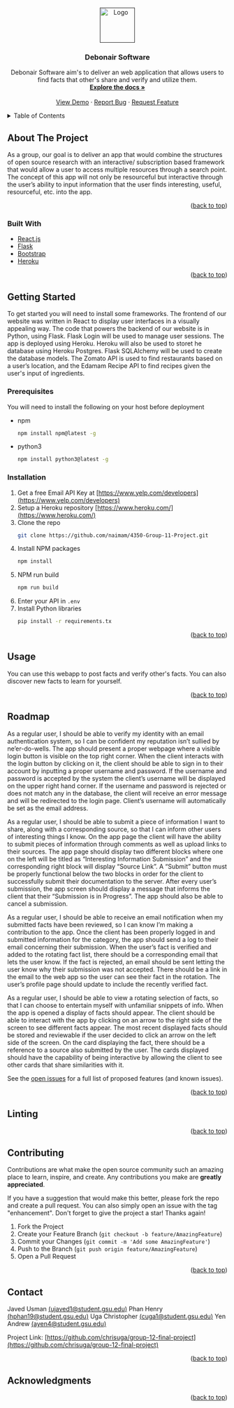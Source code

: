 <div id="top"></div>

<!-- PROJECT LOGO -->
<br />
<div align="center">
  <a href="">
    <img src="src/logo.png" alt="Logo" width="80" height="80">
  </a>

<h3 align="center">Debonair Software</h3>

  <p align="center">
    Debonair Software aim's to deliver an web application that allows users to find facts that other's share and verify and utilize them.
    <br />
    <a href="https://github.com/chrisuga/group-12-final-project"><strong>Explore the docs »</strong></a>
    <br />
    <br />
    <a href="https://APPPPPPPPP.herokuapp.com/">View Demo</a>
    ·
    <a href="https://github.com/chrisuga/group-12-final-project/issues">Report Bug</a>
    ·
    <a href="https://github.com/chrisuga/group-12-final-project/issues">Request Feature</a>
  </p>
</div>



<!-- TABLE OF CONTENTS -->
<details>
  <summary>Table of Contents</summary>
  <ol>
    <li>
      <a href="#about-the-project">About The Project</a>
      <ul>
        <li><a href="#built-with">Built With</a></li>
      </ul>
    </li>
    <li>
      <a href="#getting-started">Getting Started</a>
      <ul>
        <li><a href="#prerequisites">Prerequisites</a></li>
        <li><a href="#installation">Installation</a></li>
      </ul>
    </li>
    <li><a href="#usage">Usage</a></li>
    <li><a href="#roadmap">Roadmap</a></li>
    <li><a href="#Linting">Linting</a></li>
    <li><a href="#contributing">Contributing</a></li>
    <li><a href="#license">License</a></li>
    <li><a href="#contact">Contact</a></li>
    <li><a href="#acknowledgments">Acknowledgments</a></li>
  </ol>
</details>



<!-- ABOUT THE PROJECT -->
## About The Project


As a group, our goal is to deliver an app that would combine the structures of open source research with an interactive/ subscription based framework that would allow a user to access multiple resources through a search point. The concept of this app will not only be resourceful but interactive through the user’s ability to input information that the user finds interesting, useful, resourceful, etc. into the app.



<p align="right">(<a href="#top">back to top</a>)</p>



### Built With

* [React.js](https://reactjs.org/)
* [Flask](https://flask.palletsprojects.com/)
* [Bootstrap](https://getbootstrap.com/)
* [Heroku](https://www.heroku.com/)

<p align="right">(<a href="#top">back to top</a>)</p>



<!-- GETTING STARTED -->
## Getting Started

To get started you will need to install some frameworks. The frontend of our website was written in React to display user interfaces in a visually appealing way. The code that powers the backend of our website is in Python, using Flask. Flask Login will be used to manage user sessions. The app is deployed using Heroku. Heroku will also be used to storet he database using Heroku Postgres. Flask SQLAlchemy will be used to create the database models. The Zomato API is used to find restaurants based on a user’s location, and the Edamam Recipe API to find recipes given the user's input of ingredients.


### Prerequisites

You will need to install the following on your host before deployment
* npm
  ```sh
  npm install npm@latest -g
  ```
* python3
  ```sh
  npm install python3@latest -g
  ```

### Installation

1. Get a free Email API Key at [https://www.yelp.com/developers](https://www.yelp.com/developers)
2. Setup a Heroku repository [https://www.heroku.com/](https://www.heroku.com/)
3. Clone the repo
   ```sh
   git clone https://github.com/naimam/4350-Group-11-Project.git
   ```
4. Install NPM packages
   ```sh
   npm install
   ```
5. NPM run build    
    ```sh
    npm run build
    ```
6. Enter your API in `.env`
7. Install Python libraries 
    ```sh
    pip install -r requirements.tx
    ```

<p align="right">(<a href="#top">back to top</a>)</p>



<!-- USAGE EXAMPLES -->
## Usage

You can use this webapp to post facts and verify other's facts. You can also discover new facts to learn for yourself.

<p align="right">(<a href="#top">back to top</a>)</p>



<!-- ROADMAP -->
## Roadmap

As a regular user, I should be able to verify my identity with an email authentication system, so I can be confident my reputation isn’t sullied by ne’er-do-wells.
The app should present a proper webpage where a visible login button is visible on the top right corner.
When the client interacts with the login button by clicking on it, the client should be able to sign in to their account by inputting a proper username and password. 
If the username and password is accepted by the system the client’s username will be displayed on the upper right hand corner.
If the username and password is rejected or does not match any in the database, the client will receive an error message and will be redirected to the login page.
Client’s username will automatically be set as the email address. 


As a regular user, I should be able to submit a piece of information I want to share, along with a corresponding source, so that I can inform other users of interesting things I know.
On the app page the client will have the ability to submit pieces of information through comments as well as upload links to their sources.
The app page should display two different blocks where one on the left will be titled as “Interesting Information Submission”  and the corresponding right block will display “Source Link”. 
A “Submit” button must be properly functional below the two blocks in order for the client to successfully submit their documentation to the server. 
After every user’s submission, the app screen should display a message that informs the client that their “Submission is in Progress”. 
The app should also be able to cancel a submission. 

As a regular user, I should be able to receive an email notification when my submitted facts have been reviewed, so I can know I’m making a contribution to the app.
Once the client has been properly logged in and submitted information for the category, the app should send a log to their email concerning their submission.
When the user’s fact is verified and added to the rotating fact list, there should be a corresponding email that lets the user know.
If the fact is rejected, an email should be sent letting the user know why their submission was not accepted.
There should be a link in the email to the web app so the user can see their fact in the rotation.
The user’s profile page should update to include the recently verified fact.


As a regular user, I should be able to view a rotating selection of facts, so that I can choose to entertain myself with unfamiliar snippets of info.
When the app is opened a display of facts should appear.
The client should be able to interact with the app by clicking on an arrow to the right side of the screen to see different facts appear.
The most recent displayed facts should be stored and reviewable if the user decided to click an arrow on the left side of the screen.
On the card displaying the fact, there should be a reference to a source also submitted by the user.
The cards displayed should have the capability of being interactive by allowing the client to see other cards that share similarities with it. 


See the [open issues](https://github.com/chrisuga/group-12-final-project/issues) for a full list of proposed features (and known issues).

<p align="right">(<a href="#top">back to top</a>)</p>


<!-- Linting -->
## Linting





<p align="right">(<a href="#top">back to top</a>)</p>



<!-- CONTRIBUTING -->
## Contributing

Contributions are what make the open source community such an amazing place to learn, inspire, and create. Any contributions you make are **greatly appreciated**.

If you have a suggestion that would make this better, please fork the repo and create a pull request. You can also simply open an issue with the tag "enhancement".
Don't forget to give the project a star! Thanks again!

1. Fork the Project
2. Create your Feature Branch (`git checkout -b feature/AmazingFeature`)
3. Commit your Changes (`git commit -m 'Add some AmazingFeature'`)
4. Push to the Branch (`git push origin feature/AmazingFeature`)
5. Open a Pull Request

<p align="right">(<a href="#top">back to top</a>)</p>



<!-- CONTACT -->
## Contact

Javed Usman [(ujaved1@student.gsu.edu)](mailto:ujaved1@student.gsu.edu)
Phan Henry [(hphan19@student.gsu.edu)](mailto:hphan19@student.gsu.edu)
Uga Christopher [(cuga1@student.gsu.edu)](mailto:cuga1@student.gsu.edu)
Yen Andrew [(ayen4@student.gsu.edu)](mailto:ayen4@student.gsu.edu)

Project Link: [https://github.com/chrisuga/group-12-final-project](https://github.com/chrisuga/group-12-final-project)

<p align="right">(<a href="#top">back to top</a>)</p>



<!-- ACKNOWLEDGMENTS -->
## Acknowledgments



<p align="right">(<a href="#top">back to top</a>)</p>


